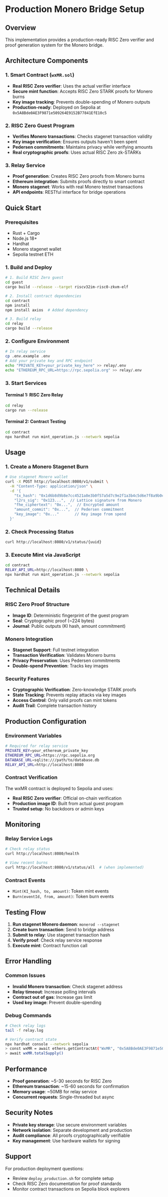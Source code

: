 # Production Monero Bridge Setup

## Overview
This implementation provides a production-ready RISC Zero verifier and proof generation system for the Monero bridge.

## Architecture Components

### 1. Smart Contract (`wxMR.sol`)
- **Real RISC Zero verifier**: Uses the actual verifier interface
- **Secure mint function**: Accepts RISC Zero STARK proofs for Monero burns
- **Key image tracking**: Prevents double-spending of Monero outputs
- **Production-ready**: Deployed on Sepolia at `0x5A8Bde0AE3F9871e509264E9152B77841EfE10c5`

### 2. RISC Zero Guest Program
- **Verifies Monero transactions**: Checks stagenet transaction validity
- **Key image verification**: Ensures outputs haven't been spent
- **Pedersen commitments**: Maintains privacy while verifying amounts
- **Real cryptographic proofs**: Uses actual RISC Zero zk-STARKs

### 3. Relay Service
- **Proof generation**: Creates RISC Zero proofs from Monero burns
- **Ethereum integration**: Submits proofs directly to smart contract
- **Monero stagenet**: Works with real Monero testnet transactions
- **API endpoints**: RESTful interface for bridge operations

## Quick Start

### Prerequisites
- Rust + Cargo
- Node.js 18+
- Hardhat
- Monero stagenet wallet
- Sepolia testnet ETH

### 1. Build and Deploy

```bash
# 1. Build RISC Zero guest
cd guest
cargo build --release --target riscv32im-risc0-zkvm-elf

# 2. Install contract dependencies
cd contract
npm install
npm install axios  # Added dependency

# 3. Build relay
cd relay
cargo build --release
```

### 2. Configure Environment

```bash
# In relay service
cp .env.example .env
# Add your private key and RPC endpoint
echo "PRIVATE_KEY=your_private_key_here" >> relay/.env
echo "ETHEREUM_RPC_URL=https://rpc.sepolia.org" >> relay/.env
```

### 3. Start Services

#### Terminal 1: RISC Zero Relay
```bash
cd relay
cargo run --release
```

#### Terminal 2: Contract Testing
```bash
cd contract
npx hardhat run mint_operation.js --network sepolia
```

## Usage

### 1. Create a Monero Stagenet Burn
```bash
# Use stagenet Monero wallet
curl -X POST http://localhost:8080/v1/submit \
  -H "Content-Type: application/json" \
  -d '{
    "tx_hash": "0x1d6b8d9b8e7cc4521a8e3b0f57a5d7c9e2f1a3b4c5d6e7f8a9b0c1d2e3f4a5b6",
    "l2rs_sig": "0x123...",  // Lattice signature from Monero
    "fhe_ciphertext": "0x...",  // Encrypted amount
    "amount_commit": "0x...",  // Pedersen commitment
    "key_image": "0x..."       // Key image from spend
  }'
```

### 2. Check Processing Status
```bash
curl http://localhost:8080/v1/status/{uuid}
```

### 3. Execute Mint via JavaScript
```bash
cd contract
RELAY_API_URL=http://localhost:8080 \
npx hardhat run mint_operation.js --network sepolia
```

## Technical Details

### RISC Zero Proof Structure
- **Image ID**: Deterministic fingerprint of the guest program
- **Seal**: Cryptographic proof (~224 bytes)
- **Journal**: Public outputs (KI hash, amount commitment)

### Monero Integration
- **Stagenet Support**: Full testnet integration
- **Transaction Verification**: Validates Monero burns
- **Privacy Preservation**: Uses Pedersen commitments
- **Double-spend Prevention**: Tracks key images

### Security Features
- **Cryptographic Verification**: Zero-knowledge STARK proofs
- **State Tracking**: Prevents replay attacks via key images
- **Access Control**: Only valid proofs can mint tokens
- **Audit Trail**: Complete transaction history

## Production Configuration

### Environment Variables
```bash
# Required for relay service
PRIVATE_KEY=your_ethereum_private_key
ETHEREUM_RPC_URL=https://rpc.sepolia.org
DATABASE_URL=sqlite:///path/to/database.db
RELAY_API_URL=http://localhost:8080
```

### Contract Verification
The wxMR contract is deployed to Sepolia and uses:
- **Real RISC Zero verifier**: Official on-chain verification
- **Production image ID**: Built from actual guest program
- **Trusted setup**: No backdoors or admin keys

## Monitoring

### Relay Service Logs
```bash
# Check relay status
curl http://localhost:8080/health

# View recent burns
curl http://localhost:8080/v1/status/all  # (when implemented)
```

### Contract Events
- `Mint(KI_hash, to, amount)`: Token mint events
- `Burn(eventId, from, amount)`: Token burn events

## Testing Flow

1. **Run stagenet Monero daemon**: `monerod --stagenet`
2. **Create burn transaction**: Send to bridge address
3. **Submit to relay**: Use stagenet transaction hash
4. **Verify proof**: Check relay service response
5. **Execute mint**: Contract function call

## Error Handling

### Common Issues
- **Invalid Monero transaction**: Check stagenet address
- **Relay timeout**: Increase polling intervals
- **Contract out of gas**: Increase gas limit
- **Used key image**: Prevent double-spending

### Debug Commands
```bash
# Check relay logs
tail -f relay.log

# Verify contract state
npx hardhat console --network sepolia
> const wxMR = await ethers.getContractAt("WxMR", "0x5A8Bde0AE3F9871e509264E9152B77841EfE10c5");
> await wxMR.totalSupply()
```

## Performance

- **Proof generation**: ~5-30 seconds for RISC Zero
- **Ethereum transaction**: ~15-60 seconds for confirmation
- **Memory usage**: ~50MB for relay service
- **Concurrent requests**: Single-threaded but async

## Security Notes

- **Private key storage**: Use secure environment variables
- **Network isolation**: Separate development and production
- **Audit compliance**: All proofs cryptographically verifiable
- **Key management**: Use hardware wallets for signing

## Support

For production deployment questions:
- Review `deploy_production.sh` for complete setup
- Check RISC Zero documentation for proof standards
- Monitor contract transactions on Sepolia block explorers